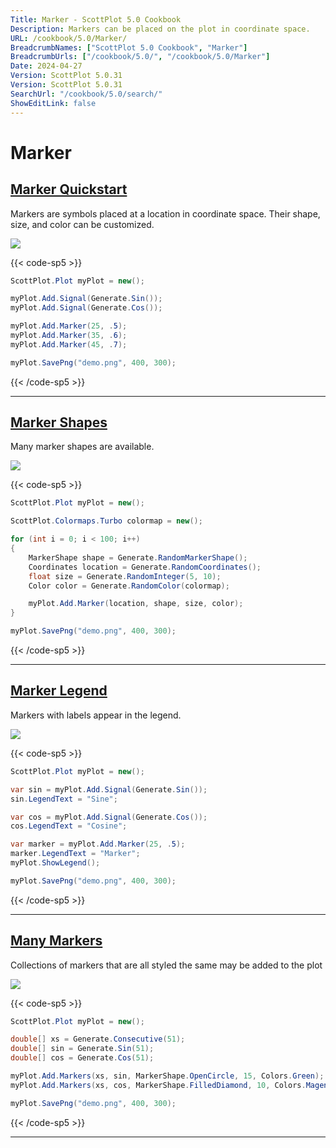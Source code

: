 ```yaml
---
Title: Marker - ScottPlot 5.0 Cookbook
Description: Markers can be placed on the plot in coordinate space.
URL: /cookbook/5.0/Marker/
BreadcrumbNames: ["ScottPlot 5.0 Cookbook", "Marker"]
BreadcrumbUrls: ["/cookbook/5.0/", "/cookbook/5.0/Marker"]
Date: 2024-04-27
Version: ScottPlot 5.0.31
Version: ScottPlot 5.0.31
SearchUrl: "/cookbook/5.0/search/"
ShowEditLink: false
---
```


# Marker


<h2><a href='/cookbook/5.0/Marker/MarkerQuickstart'>Marker Quickstart</a></h2>

Markers are symbols placed at a location in coordinate space. Their shape, size, and color can be customized.

[![](/cookbook/5.0/images/MarkerQuickstart.png?240427161103)](/cookbook/5.0/images/MarkerQuickstart.png?240427161103)

{{< code-sp5 >}}

```cs
ScottPlot.Plot myPlot = new();

myPlot.Add.Signal(Generate.Sin());
myPlot.Add.Signal(Generate.Cos());

myPlot.Add.Marker(25, .5);
myPlot.Add.Marker(35, .6);
myPlot.Add.Marker(45, .7);

myPlot.SavePng("demo.png", 400, 300);

```

{{< /code-sp5 >}}

<hr class='my-5 invisible'>


<h2><a href='/cookbook/5.0/Marker/MarkerShapes'>Marker Shapes</a></h2>

Many marker shapes are available.

[![](/cookbook/5.0/images/MarkerShapes.png?240427161103)](/cookbook/5.0/images/MarkerShapes.png?240427161103)

{{< code-sp5 >}}

```cs
ScottPlot.Plot myPlot = new();

ScottPlot.Colormaps.Turbo colormap = new();

for (int i = 0; i < 100; i++)
{
    MarkerShape shape = Generate.RandomMarkerShape();
    Coordinates location = Generate.RandomCoordinates();
    float size = Generate.RandomInteger(5, 10);
    Color color = Generate.RandomColor(colormap);

    myPlot.Add.Marker(location, shape, size, color);
}

myPlot.SavePng("demo.png", 400, 300);

```

{{< /code-sp5 >}}

<hr class='my-5 invisible'>


<h2><a href='/cookbook/5.0/Marker/MarkerLegend'>Marker Legend</a></h2>

Markers with labels appear in the legend.

[![](/cookbook/5.0/images/MarkerLegend.png?240427161103)](/cookbook/5.0/images/MarkerLegend.png?240427161103)

{{< code-sp5 >}}

```cs
ScottPlot.Plot myPlot = new();

var sin = myPlot.Add.Signal(Generate.Sin());
sin.LegendText = "Sine";

var cos = myPlot.Add.Signal(Generate.Cos());
cos.LegendText = "Cosine";

var marker = myPlot.Add.Marker(25, .5);
marker.LegendText = "Marker";
myPlot.ShowLegend();

myPlot.SavePng("demo.png", 400, 300);

```

{{< /code-sp5 >}}

<hr class='my-5 invisible'>


<h2><a href='/cookbook/5.0/Marker/MarkersPlot'>Many Markers</a></h2>

Collections of markers that are all styled the same may be added to the plot

[![](/cookbook/5.0/images/MarkersPlot.png?240427161103)](/cookbook/5.0/images/MarkersPlot.png?240427161103)

{{< code-sp5 >}}

```cs
ScottPlot.Plot myPlot = new();

double[] xs = Generate.Consecutive(51);
double[] sin = Generate.Sin(51);
double[] cos = Generate.Cos(51);

myPlot.Add.Markers(xs, sin, MarkerShape.OpenCircle, 15, Colors.Green);
myPlot.Add.Markers(xs, cos, MarkerShape.FilledDiamond, 10, Colors.Magenta);

myPlot.SavePng("demo.png", 400, 300);

```

{{< /code-sp5 >}}

<hr class='my-5 invisible'>

